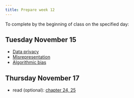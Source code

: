 ```yaml
---
title: Prepare week 12
---
```


To complete by the beginning of class on the specified day:

## Tuesday November 15

- [Data privacy](https://www.youtube.com/watch?v=c4fvdoNbcSw)
- [Misrepresentation](https://www.youtube.com/watch?v=C_-rTKfswUI)
- [Algorithmic bias](https://www.youtube.com/watch?v=E2eD72pwtps)

## Thursday November 17

- read (optional): [chapter 24, 25](https://openintro-ims.netlify.app/)